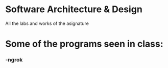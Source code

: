 # Software Architecture & Design

All the labs and works of the asignature

# Some of the programs seen in class:

### -ngrok
